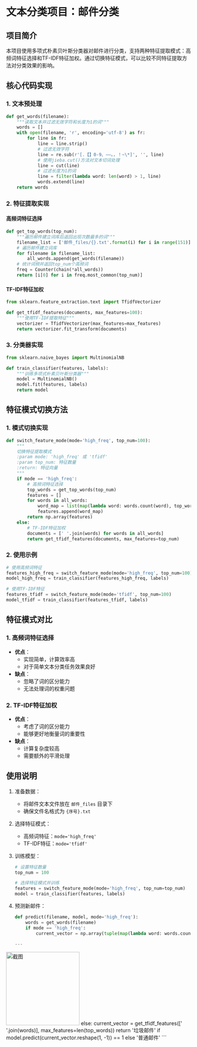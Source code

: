 # 文本分类项目：邮件分类

## 项目简介
本项目使用多项式朴素贝叶斯分类器对邮件进行分类，支持两种特征提取模式：高频词特征选择和TF-IDF特征加权。通过切换特征模式，可以比较不同特征提取方法对分类效果的影响。

## 核心代码实现

### 1. 文本预处理
```python
def get_words(filename):
    """读取文本并过滤无效字符和长度为1的词"""
    words = []
    with open(filename, 'r', encoding='utf-8') as fr:
        for line in fr:
            line = line.strip()
            # 过滤无效字符
            line = re.sub(r'[.【】0-9、——。，！~\*]', '', line)
            # 使用jieba.cut()方法对文本切词处理
            line = cut(line)
            # 过滤长度为1的词
            line = filter(lambda word: len(word) > 1, line)
            words.extend(line)
    return words
```

### 2. 特征提取实现

#### 高频词特征选择
```python
def get_top_words(top_num):
    """遍历邮件建立词库后返回出现次数最多的词"""
    filename_list = ['邮件_files/{}.txt'.format(i) for i in range(151)]
    # 遍历邮件建立词库
    for filename in filename_list:
        all_words.append(get_words(filename))
    # 统计词频并返回top_num个高频词
    freq = Counter(chain(*all_words))
    return [i[0] for i in freq.most_common(top_num)]
```

#### TF-IDF特征加权
```python
from sklearn.feature_extraction.text import TfidfVectorizer

def get_tfidf_features(documents, max_features=100):
    """使用TF-IDF提取特征"""
    vectorizer = TfidfVectorizer(max_features=max_features)
    return vectorizer.fit_transform(documents)
```

### 3. 分类器实现
```python
from sklearn.naive_bayes import MultinomialNB

def train_classifier(features, labels):
    """训练多项式朴素贝叶斯分类器"""
    model = MultinomialNB()
    model.fit(features, labels)
    return model
```

## 特征模式切换方法

### 1. 模式切换实现
```python
def switch_feature_mode(mode='high_freq', top_num=100):
    """
    切换特征提取模式
    :param mode: 'high_freq' 或 'tfidf'
    :param top_num: 特征数量
    :return: 特征向量
    """
    if mode == 'high_freq':
        # 高频词特征选择
        top_words = get_top_words(top_num)
        features = []
        for words in all_words:
            word_map = list(map(lambda word: words.count(word), top_words))
            features.append(word_map)
        return np.array(features)
    else:
        # TF-IDF特征加权
        documents = [' '.join(words) for words in all_words]
        return get_tfidf_features(documents, max_features=top_num)
```

### 2. 使用示例
```python
# 使用高频词特征
features_high_freq = switch_feature_mode(mode='high_freq', top_num=100)
model_high_freq = train_classifier(features_high_freq, labels)

# 使用TF-IDF特征
features_tfidf = switch_feature_mode(mode='tfidf', top_num=100)
model_tfidf = train_classifier(features_tfidf, labels)
```

## 特征模式对比

### 1. 高频词特征选择
- **优点**：
  - 实现简单，计算效率高
  - 对于简单文本分类任务效果良好
- **缺点**：
  - 忽略了词的区分能力
  - 无法处理词的权重问题

### 2. TF-IDF特征加权
- **优点**：
  - 考虑了词的区分能力
  - 能够更好地衡量词的重要性
- **缺点**：
  - 计算复杂度较高
  - 需要额外的平滑处理

## 使用说明

1. 准备数据：
   - 将邮件文本文件放在 `邮件_files` 目录下
   - 确保文件名格式为 `{序号}.txt`

2. 选择特征模式：
   - 高频词特征：`mode='high_freq'`
   - TF-IDF特征：`mode='tfidf'`

3. 训练模型：
   ```python
   # 设置特征数量
   top_num = 100
   
   # 选择特征模式并训练
   features = switch_feature_mode(mode='high_freq', top_num=top_num)
   model = train_classifier(features, labels)
   ```

4. 预测新邮件：
   ```python
   def predict(filename, model, mode='high_freq'):
       words = get_words(filename)
       if mode == 'high_freq':
           current_vector = np.array(tuple(map(lambda word: words.count(word), top_words)))

   ---
<img src="https://github.com/lzy-pan/GitDemo/blob/master/%E5%9B%BE%E7%89%87/photo.png" width="200" alt="截图">
       else:
           current_vector = get_tfidf_features([' '.join(words)], max_features=len(top_words))
       return '垃圾邮件' if model.predict(current_vector.reshape(1, -1)) == 1 else '普通邮件'
   ```
